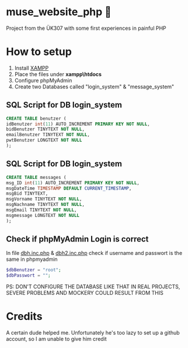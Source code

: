 # muse_website_php 🐘
Project from the ÜK307 with some first experiences in painful PHP

# How to setup

<ol>
  <li>Install <a href="https://www.apachefriends.org/index.html">XAMPP</a></li>
  <li>Place the files under <b>xampp\htdocs</b></li>
  <li>Configure phpMyAdmin</li>
  <li>Create two Databases called "login_system" & "message_system"</li>
</ol>

## SQL Script for DB login_system

```sql
CREATE TABLE benutzer (
idBenutzer int(11) AUTO_INCREMENT PRIMARY KEY NOT NULL,
bidBenutzer TINYTEXT NOT NULL,
emailBenutzer TINYTEXT NOT NULL,
pwtBenutzer LONGTEXT NOT NULL
);
```

## SQL Script for DB login_system

```sql
CREATE TABLE messages (
msg_ID int(11) AUTO_INCREMENT PRIMARY KEY NOT NULL,
msgDateTime TIMESTAMP DEFAULT CURRENT_TIMESTAMP,
msgBid TINYTEXT,
msgVorname TINYTEXT NOT NULL,
msgNachname TINYTEXT NOT NULL,
msgEmail TINYTEXT NOT NULL,
msgmessage LONGTEXT NOT NULL
);
```

## Check if phpMyAdmin Login is correct

In file [dbh.inc.php](https://github.com/Hiekkan/muse_website_php/tree/main/website/include/dbh.inc.php) & [dbh2.inc.php](https://github.com/Hiekkan/muse_website_php/tree/main/website/include/dbh2.inc.php) check if username and passwort is the same in phpmyadmin

```php
$dbBenutzer = "root";
$dbPasswort = "";
```

PS: DON'T CONFIGURE THE DATABASE LIKE THAT IN REAL PROJECTS, SEVERE PROBLEMS AND MOCKERY COULD RESULT FROM THIS

# Credits

A certain dude helped me. Unfortunately he's too lazy to set up a github account, so I am unable to give him credit
